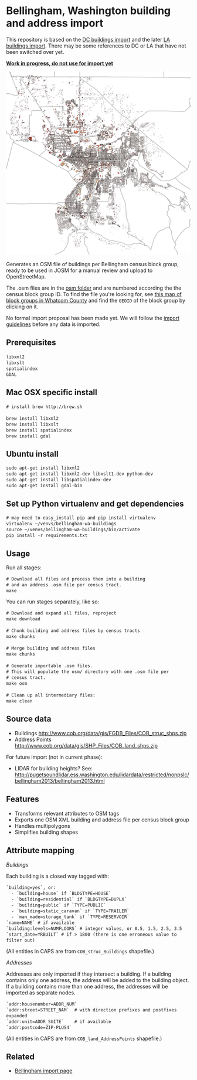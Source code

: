 Bellingham, Washington building and address import
==============================

This repository is based on the [DC buildings import](https://github.com/osmlab/dcbuildings/) and the later [LA buildings import](https://github.com/osmlab/labuildings/). There may be some references to DC or LA that have not been switched over yet.

**[Work in progress, do not use for import yet](https://github.com/almccon/bellingham-wa-buildings/issues)**

![Bellingham buildings screenshot](buildings_with_block_groups.png?raw=true "Bellingham buildings screenshot from QGIS, include block group overlay")

Generates an OSM file of buildings per Bellingham census block group, ready
to be used in JOSM for a manual review and upload to OpenStreetMap.

The .osm files are in the [osm folder](https://github.com/almccon/bellingham-wa-buildings/tree/master/osm) and are numbered according the the census block group ID. To find the file you're looking for, see [this map of block groups in Whatcom County](https://github.com/almccon/bellingham-wa-buildings/blob/master/BlockGroupPly/blockgroups.geojson) and find the `GEOID` of the block group by clicking on it.

No formal import proposal has been made yet. We will follow the [import guidelines](http://wiki.openstreetmap.org/wiki/Import/Guidelines) before any data is imported.

## Prerequisites 

    libxml2 
    libxslt
    spatialindex
    GDAL  
   

## Mac OSX specific install 
  
    # install brew http://brew.sh

    brew install libxml2 
    brew install libxslt 
    brew install spatialindex 
    brew install gdal 

## Ubuntu install
    sudo apt-get install libxml2
    sudo apt-get install libxml2-dev libxslt1-dev python-dev
    sudo apt-get install libspatialindex-dev
    sudo apt-get install gdal-bin

## Set up Python virtualenv and get dependencies
    # may need to easy_install pip and pip install virtualenv 
    virtualenv ~/venvs/bellingham-wa-buildings
    source ~/venvs/bellingham-wa-buildings/bin/activate 
    pip install -r requirements.txt


## Usage

Run all stages:

    # Download all files and process them into a building
    # and an address .osm file per census tract.
    make

You can run stages separately, like so:

    # Download and expand all files, reproject
    make download

    # Chunk building and address files by census tracts
    make chunks

    # Merge building and address files
    make chunks

    # Generate importable .osm files.
    # This will populate the osm/ directory with one .osm file per
    # census tract.
    make osm

    # Clean up all intermediary files:
    make clean

## Source data

- Buildings http://www.cob.org/data/gis/FGDB_Files/COB_struc_shps.zip
- Address Points http://www.cob.org/data/gis/SHP_Files/COB_land_shps.zip

For future import (not in current phase):

- LIDAR for building heights? See: http://pugetsoundlidar.ess.washington.edu/lidardata/restricted/nonpslc/bellingham2013/bellingham2013.html

## Features

- Transforms relevant attributes to OSM tags
- Exports one OSM XML building and address file per census block group
- Handles multipolygons
- Simplifies building shapes

## Attribute mapping

*Buildings*

Each building is a closed way tagged with:

    `building=yes`, or:
      - `building=house` if `BLDGTYPE=HOUSE`
      - `building=residential` if `BLDGTYPE=DUPLX`
      - `building=public` if `TYPE=PUBLIC`
      - `building=static_caravan` if `TYPE=TRAILER`
      - `man_made=storage_tank` if `TYPE=RESERVOIR`
    `name=NAME` # if available
    `building:levels=NUMFLOORS` # integer values, or 0.5, 1.5, 2.5, 3.5
    `start_date=YRBUILT` # if > 1800 (there is one erroneous value to filter out)

(All entities in CAPS are from `COB_struc_Buildings` shapefile.)

*Addresses*

Addresses are only imported if they intersect a building. If a building contains only one address, the address will be added to the building object. If a building contains more than one address, the addresses will be imported as separate nodes.

    `addr:housenumber=ADDR_NUM`
    `addr:street=STREET_NAM`  # with direction prefixes and postfixes expanded
    `addr:unit=ADDR_SUITE`    # if available
    `addr:postcode=ZIP-PLUS4`

(All entities in CAPS are from `COB_land_AddressPoints` shapefile.)

## Related

- [Bellingham import page](http://wiki.openstreetmap.org/wiki/Bellingham,_Washington/GIS_imports)
